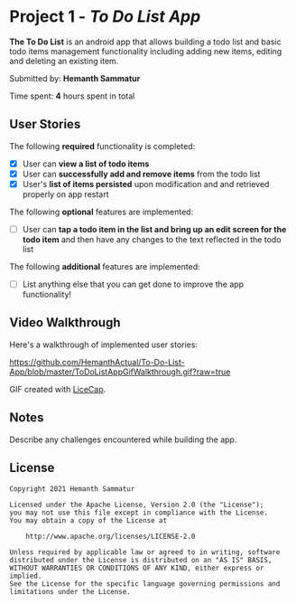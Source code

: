 # Project 1 - *To Do List App*

**The To Do List** is an android app that allows building a todo list and basic todo items management functionality including adding new items, editing and deleting an existing item.

Submitted by: **Hemanth Sammatur**

Time spent: **4** hours spent in total

## User Stories

The following **required** functionality is completed:

* [x] User can **view a list of todo items**
* [x] User can **successfully add and remove items** from the todo list
* [x] User's **list of items persisted** upon modification and and retrieved properly on app restart

The following **optional** features are implemented:

* [ ] User can **tap a todo item in the list and bring up an edit screen for the todo item** and then have any changes to the text reflected in the todo list

The following **additional** features are implemented:

* [ ] List anything else that you can get done to improve the app functionality!

## Video Walkthrough

Here's a walkthrough of implemented user stories:

https://github.com/HemanthActual/To-Do-List-App/blob/master/ToDoListAppGifWalkthrough.gif?raw=true

GIF created with [LiceCap](http://www.cockos.com/licecap/).

## Notes

Describe any challenges encountered while building the app.

## License

    Copyright 2021 Hemanth Sammatur

    Licensed under the Apache License, Version 2.0 (the "License");
    you may not use this file except in compliance with the License.
    You may obtain a copy of the License at

        http://www.apache.org/licenses/LICENSE-2.0

    Unless required by applicable law or agreed to in writing, software
    distributed under the License is distributed on an "AS IS" BASIS,
    WITHOUT WARRANTIES OR CONDITIONS OF ANY KIND, either express or implied.
    See the License for the specific language governing permissions and
    limitations under the License.

